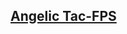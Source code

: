 
## [Angelic Tac-FPS](https://docs.google.com/spreadsheets/d/1svrLb0RP3-N8D6fTqwhrnZg6DrB1QaPUoQO4PbKM8Iw/edit#gid=1819721167)
